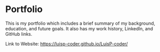 # Portfolio

This is my portfolio which includes a brief summary of my background, education, and future goals. It also has my work history, LinkedIn, and GitHub links.

Link to Website: 
https://luisp-coder.github.io/LuisP-coder/
